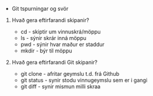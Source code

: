 * Git tspurningar og svör

1. Hvað gera eftirfarandi skipanir? 
    * cd - skiptir um vinnuskrá/möppu
    * ls - sýnir skrár inná möppu
    * pwd - sýnir hvar maður er staddur
    * mkdir - býr til möppu

2. Hvað gera eftirfarandi Git skipanir?
    * git clone - afritar geymslu t.d. frá Github
    * git status - synir stodu vinnugeymslu sem er i gangi
    * git diff - synir mismun milli skraa

